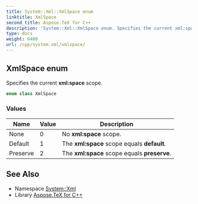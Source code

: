 ```yaml
---
title: System::Xml::XmlSpace enum
linktitle: XmlSpace
second_title: Aspose.TeX for C++
description: 'System::Xml::XmlSpace enum. Specifies the current xml:space scope in C++.'
type: docs
weight: 6400
url: /cpp/system.xml/xmlspace/
---
```

## XmlSpace enum


Specifies the current **xml:space** scope.

```cpp
enum class XmlSpace
```

### Values

| Name | Value | Description |
| --- | --- | --- |
| None | 0 | No **xml:space** scope. |
| Default | 1 | The **xml:space** scope equals **default**. |
| Preserve | 2 | The **xml:space** scope equals **preserve**. |

## See Also

* Namespace [System::Xml](../)
* Library [Aspose.TeX for C++](../../)

